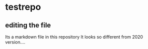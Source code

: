 # testrepo
## editing the file
Its a markdown file in this repository
It looks so different from 2020 version....
